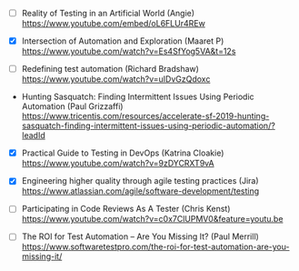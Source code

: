 - [ ] Reality of Testing in an Artificial World (Angie)
https://www.youtube.com/embed/oL6FLUr4REw

- [x] Intersection of Automation and Exploration (Maaret P)
https://www.youtube.com/watch?v=Es4SfYog5VA&t=12s

- [ ] Redefining test automation  (Richard Bradshaw)
https://www.youtube.com/watch?v=uIDvGzQdoxc

- Hunting Sasquatch: Finding Intermittent Issues Using Periodic Automation (Paul Grizzaffi)
https://www.tricentis.com/resources/accelerate-sf-2019-hunting-sasquatch-finding-intermittent-issues-using-periodic-automation/?leadId

- [x] Practical Guide to Testing in DevOps (Katrina Cloakie)
https://www.youtube.com/watch?v=9zDYCRXT9vA

- [x] Engineering higher quality through agile testing practices (Jira)
https://www.atlassian.com/agile/software-development/testing

- [ ] Participating in Code Reviews As A Tester (Chris Kenst)
https://www.youtube.com/watch?v=c0x7ClUPMV0&feature=youtu.be

- [ ] The ROI for Test Automation – Are You Missing It? (Paul Merrill)
https://www.softwaretestpro.com/the-roi-for-test-automation-are-you-missing-it/

